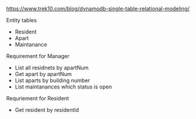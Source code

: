 https://www.trek10.com/blog/dynamodb-single-table-relational-modeling/

Entity tables
- Resident
- Apart
- Maintanance

Requirement for Manager
- List all residnets by apartNum
- Get apart by apartNum
- List aparts by building number
- List maintanances which status is open

Requriement for Resident
- Get resident by residentId